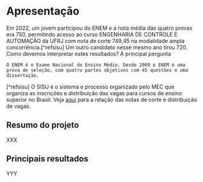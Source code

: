 # Apresentação 
Em 2022, um jovem participou do ENEM e a nota média das quatro provas era 750, permitindo acesso ao curso ENGENHARIA DE CONTROLE E AUTOMAÇÃO da UFRJ com nota de corte 749,45 na modalidade ampla concorrência.[^refsisu] Um outro candidato nesse mesmo ano tirou 720. Como devemos interpretar estes resultados? A principal pergunta

```{hint}
O ENEM é o Exame Nacional do Ensino Médio. Desde 2009 o ENEM é uma prova de seleção, com quatro partes objetivos com 45 questões e uma dissertação. 
```


[^refsisu] O SISU é o sistema e processo organizado pelo MEC que organiza as inscrições e distribuição das vagas para cursos de ensino superior no Brasil. Veja [aqui](https://sisu.mec.gov.br/#/relatorio#onepage) para a relação das notas de corte e distribuição de vagas.

## Resumo do projeto
XXX

## Principais resultados
YYY